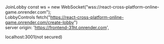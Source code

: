 JoinLobby           const ws = new WebSocket("wss://react-cross-platform-online-game.onrender.com");    
LobbyControls       fetch("https://react-cross-platform-online-game.onrender.com/create-lobby")             
server              origin: 'https://frontend-31ht.onrender.com',

localhost:3001(not secured)